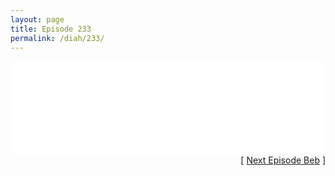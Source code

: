 ```yaml
---
layout: page
title: Episode 233
permalink: /diah/233/
---
```


<iframe allowfullscreen="true" frameborder="0" style="width:100%;" marginheight="0" marginwidth="0" mozallowfullscreen="true" scrolling="NO" src="//gdriveplayer.us/embed2.php?link=24AwyJeU4GR33qwX5kfpCQKgseiO4NKQwWobImF7jiEaFGzNjkZoFYgjygEfSezJmZDoGTWqihW6%252BALsPB%252F08kiEKv40B6cRGxBhZVogNdm65j%252BlJRLGioJZU63%252BD9lVlI1VUxFFKEVtN0KNgp1bKkI%252FPl2VrE%252BpT%252F9p5paCmKzlGEg5yhnwHflUuDqa9UshNfJaRTisg5%252B2PP%252B6AnQD3%252B&amp;no_adult=yes" webkitallowfullscreen="true"></iframe>

<div align="right">[ <a href="/diah/234/">Next Episode Beb</a> ]</div>

